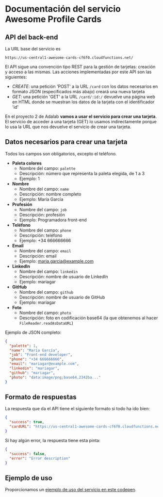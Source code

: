 # Documentación del servicio Awesome Profile Cards

## API del back-end

La URL base del servicio es

`https://us-central1-awesome-cards-cf6f0.cloudfunctions.net/`

El API sigue una convención tipo REST para la gestión de tarjetas: creación y acceso a las mismas. Las acciones implementadas por este API son las siguientes:

- _CREATE_: una petición 'POST' a la URL `/card` con los datos necesarios en formato JSON (especificados más abajo) creará una nueva tarjeta
- _GET_: una petición 'GET' a la URL `/card/:id:/` devuelve una página web en HTML donde se muestran los datos de la tarjeta con el identificador 'id'

En el proyecto 2 de Adalab **vamos a usar el servicio para crear una tarjeta**. El servicio de acceder a una tarjeta (GET) lo usamos indirectamente porque lo usa la URL que nos devuelve el servicio de crear una tarjeta.

## Datos necesarios para crear una tarjeta

Todos los campos son obligatorios, excepto el teléfono.

- **Paleta colores**
  - Nombre del campo: `palette`
  - Descripción: número que representa la paleta elegida, de 1 a 3
  - Ejemplo: 1
- **Nombre**
  - Nombre del campo: `name`
  - Descripción: nombre completo
  - Ejemplo: María García
- **Profesión**
  - Nombre del campo: `job`
  - Descripción: profesión
  - Ejemplo: Programadora front-end
- **Teléfono**
  - Nombre del campo: `phone`
  - Descripción: teléfono
  - Ejemplo: +34 666666666
- **Email**
  - Nombre del campo: `email`
  - Descripción: email
  - Ejemplo: maria.garcia@example.com
- **LinkedIn**
  - Nombre del campo: `linkedin`
  - Descripción: nombre de usuario de LinkedIn
  - Ejemplo: mariagar
- **GitHub**
  - Nombre del campo: `github`
  - Descripción: nombre de usuario de GitHub
  - Ejemplo: mariagar
- **Foto**
  - Nombre del campo: `photo`
  - Descripción: foto en codificación base64 (la que obtenemos al hacer `FileReader.readAsDataURL`)

Ejemplo de JSON completo:

```json
{
  "palette": 1,
  "name": "María García",
  "job": "Front-end developer",
  "phone": "+34 666666666",
  "email": "mariagar@example.com",
  "linkedin": "mariagar",
  "github": "mariagar",
  "photo": "data:image/png;base64,2342ba..."
}
```

## Formato de respuestas

La respuesta que da el API tiene el siguiente formato si todo ha ido bien:

```json
{
  "success": true,
  "cardURL": "https://us-central1-awesome-cards-cf6f0.cloudfunctions.net/card/${cardId}"
}
```

Si hay algún error, la respuesta tiene esta pinta:

```json
{
  "success": false,
  "error": "Error description"
}
```

## Ejemplo de uso

Proporcionamos un [ejemplo de uso del servicio en este codepen](https://codepen.io/adalab/pen/yERXZE?editors=1010).
